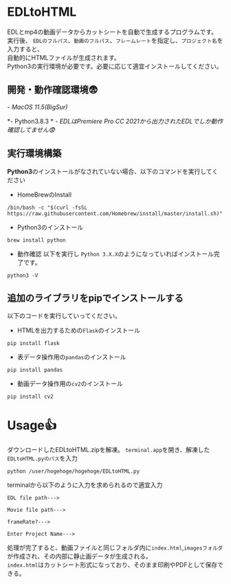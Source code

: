 # EDLtoHTML
EDLとmp4の動画データからカットシートを自動で生成するプログラムです。  
実行後、  `EDLのフルパス`、`動画のフルパス`、`フレームレート`を指定し、`プロジェクト名`を入力すると、  
自動的にHTMLファイルが生成されます。  
Python3の実行環境が必要です。必要に応じて適宜インストールしてください。　

## 開発・動作確認環境:fearful:	
*- MacOS 11.5(BigSur)*

*- Python3.8.3 * 
*- EDLはPremiere Pro CC 2021から出力されたEDLでしか動作確認してません:fearful:*

## 実行環境構築

**Python3**のインストールがなされていない場合、以下のコマンドを実行してください

* HomeBrewのInstall
```
/bin/bash -c "$(curl -fsSL https://raw.githubusercontent.com/Homebrew/install/master/install.sh)"
```
* Python3のインストール
```
brew install python
```
* 動作確認
以下を実行し `Python 3.X.X`のようになっていればインストール完了です。
```
python3 -V
```
## 追加のライブラリをpipでインストールする  
以下のコードを実行していってください。  

* HTMLを出力するための`Flask`のインストール
```
pip install flask
```
* 表データ操作用の`pandas`のインストール
```
pip install pandas
```
* 動画データ操作用の`cv2`のインストール
```
pip install cv2
```
# Usage:thumbsup:
ダウンロードしたEDLtoHTML.zipを解凍。
`terminal.app`を開き、解凍した`EDLtoHTML.pyのパス`を入力
```
python /user/hogehoge/hogehoge/EDLtoHTML.py
```
terminalから以下のように入力を求められるので適宜入力
```
EDL file path--->
```

```
Movie file path--->
```

```
frameRate?--->
```

```
Enter Project Name--->
```

処理が完了すると、動画ファイルと同じフォルダ内に`index.html`,`imagesフォルダ`が作成され、その内部に静止画データが生成される。  
`index.html`はカットシート形式になっており、そのまま印刷やPDFとして保存できる。



